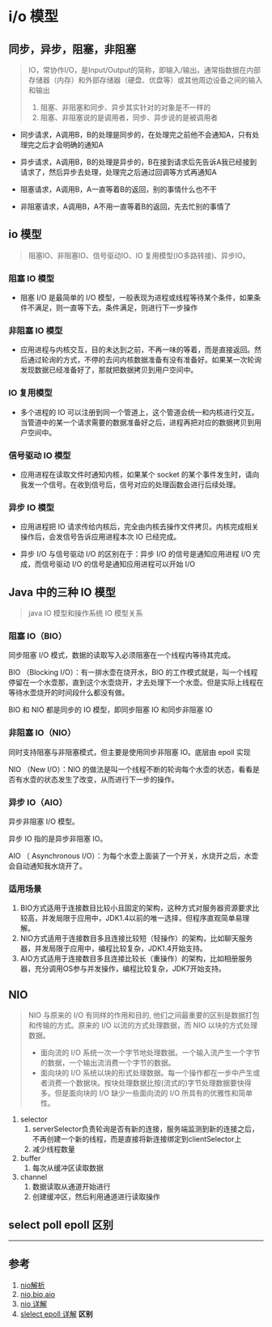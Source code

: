 # i/o 模型

## 同步，异步，阻塞，非阻塞

> IO，常协作I/O，是Input/Output的简称，即输入/输出。通常指数据在内部存储器（内存）和外部存储器（硬盘、优盘等）或其他周边设备之间的输入和输出
> 1. 阻塞、非阻塞和同步、异步其实针对的对象是不一样的
> 2. 阻塞、非阻塞说的是调用者，同步、异步说的是被调用者

* 同步请求，A调用B，B的处理是同步的，在处理完之前他不会通知A，只有处理完之后才会明确的通知A

* 异步请求，A调用B，B的处理是异步的，B在接到请求后先告诉A我已经接到请求了，然后异步去处理，处理完之后通过回调等方式再通知A

* 阻塞请求，A调用B，A一直等着B的返回，别的事情什么也不干

* 非阻塞请求，A调用B，A不用一直等着B的返回，先去忙别的事情了

## io 模型

> 阻塞IO、非阻塞IO、信号驱动IO、IO 复用模型(IO多路转接)、异步IO。

### 阻塞 IO 模型

* 阻塞 I/O 是最简单的 I/O 模型，一般表现为进程或线程等待某个条件，如果条件不满足，则一直等下去。条件满足，则进行下一步操作

### 非阻塞 IO 模型

* 应用进程与内核交互，目的未达到之前，不再一味的等着，而是直接返回。然后通过轮询的方式，不停的去问内核数据准备有没有准备好。如果某一次轮询发现数据已经准备好了，那就把数据拷贝到用户空间中。

### IO 复用模型

* 多个进程的 IO 可以注册到同一个管道上，这个管道会统一和内核进行交互。当管道中的某一个请求需要的数据准备好之后，进程再把对应的数据拷贝到用户空间中。

### 信号驱动 IO 模型

* 应用进程在读取文件时通知内核，如果某个 socket 的某个事件发生时，请向我发一个信号。在收到信号后，信号对应的处理函数会进行后续处理。

### 异步 IO 模型

* 应用进程把 IO 请求传给内核后，完全由内核去操作文件拷贝。内核完成相关操作后，会发信号告诉应用进程本次 IO 已经完成。

* 异步 I/O 与信号驱动 I/O 的区别在于：异步 I/O 的信号是通知应用进程 I/O 完成，而信号驱动 I/O 的信号是通知应用进程可以开始 I/O


## Java 中的三种 IO 模型

> java IO 模型和操作系统 IO 模型关系

### 阻塞 IO（BIO）

同步阻塞 I/O 模式，数据的读取写入必须阻塞在一个线程内等待其完成。

BIO （Blocking I/O）：有一排水壶在烧开水，BIO 的工作模式就是，叫一个线程停留在一个水壶那，直到这个水壶烧开，才去处理下一个水壶。但是实际上线程在等待水壶烧开的时间段什么都没有做。

BIO 和 NIO 都是同步的 IO 模型，即同步阻塞 IO 和同步非阻塞 IO

### 非阻塞 IO（NIO）

同时支持阻塞与非阻塞模式，但主要是使用同步非阻塞 IO。底层由 epoll 实现

NIO （New I/O）：NIO 的做法是叫一个线程不断的轮询每个水壶的状态，看看是否有水壶的状态发生了改变，从而进行下一步的操作。

### 异步 IO（AIO）

异步非阻塞 I/O 模型。

异步 IO 指的是异步非阻塞 IO。

AIO （ Asynchronous I/O）：为每个水壶上面装了一个开关，水烧开之后，水壶会自动通知我水烧开了。

### 适用场景

1. BIO方式适用于连接数目比较小且固定的架构，这种方式对服务器资源要求比较高，并发局限于应用中，JDK1.4以前的唯一选择，但程序直观简单易理解。
2. NIO方式适用于连接数目多且连接比较短（轻操作）的架构，比如聊天服务器，并发局限于应用中，编程比较复杂，JDK1.4开始支持。
3. AIO方式适用于连接数目多且连接比较长（重操作）的架构，比如相册服务器，充分调用OS参与并发操作，编程比较复杂，JDK7开始支持。

## NIO

> NIO 与原来的 I/O 有同样的作用和目的, 他们之间最重要的区别是数据打包和传输的方式。原来的 I/O 以流的方式处理数据，而 NIO 以块的方式处理数据。
> * 面向流的 I/O 系统一次一个字节地处理数据。一个输入流产生一个字节的数据，一个输出流消费一个字节的数据。
> * 面向块的 I/O 系统以块的形式处理数据。每一个操作都在一步中产生或者消费一个数据块。按块处理数据比按(流式的)字节处理数据要快得多。但是面向块的 I/O 缺少一些面向流的 I/O 所具有的优雅性和简单性。

1. selector 
   1. serverSelector负责轮询是否有新的连接，服务端监测到新的连接之后，不再创建一个新的线程，而是直接将新连接绑定到clientSelector上 
   2. 减少线程数量
2. buffer
   1. 每次从缓冲区读取数据
3. channel
   1. 数据读取从通道开始进行
   2. 创建缓冲区，然后利用通道进行读取操作 

## select poll epoll 区别


---

## 参考

1. [nio解析](https://zhuanlan.zhihu.com/p/23488863)
2. [nio,bio,aio](https://blog.csdn.net/m0_38109046/article/details/89449305)
3. [nio 详解](https://blog.csdn.net/qq_28261343/article/details/52769969)
4. [slelect epoll 详解](https://www.jianshu.com/p/dfd940e7fca2) **区别**